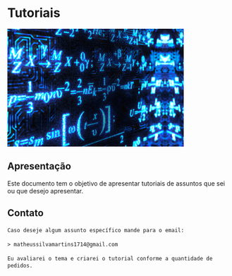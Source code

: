 Tutoriais
==================
![Tutoriais](img/icon.png)
## Apresentação

Este documento tem o objetivo de apresentar tutoriais de assuntos que sei ou que desejo apresentar.

## Contato
```
Caso deseje algum assunto específico mande para o email:

> matheussilvamartins1714@gmail.com

Eu avaliarei o tema e criarei o tutorial conforme a quantidade de pedidos.
```
